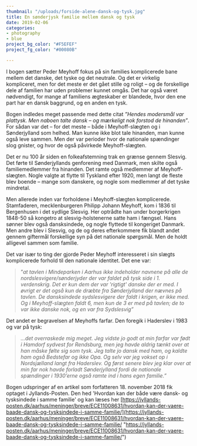 ```yaml
---
thumbnail: "/uploads/forside-alene-dansk-og-tysk.jpg"
title: En sønderjysk familie mellem dansk og tysk
date: 2019-02-06
categories:
- photography
- blue
project_bg_color: "#F5EFEF"
project_fg_color: "#00080B"

---
```

I bogen sætter Peder Meyhoff fokus på sin families komplicerede bane mellem det danske, det tyske og det neutrale. Og det er virkelig kompliceret, men for det meste er det gået stille og roligt – og de forskellige dele af familien har uden problemer kunnet omgås. Det har også været nødvendigt, for mange af familiens ægteskaber er blandede, hvor den ene part har en dansk baggrund, og en anden en tysk.

Bogen indledes meget passende med dette citat _”Hendes modersmål var plattysk. Men naboen talte dansk – og mærkeligt nok forstod de hinanden”_. For sådan var det – for det meste – både i Meyhoff-slægten og i Sønderjylland som helhed. Man kunne ikke blot tale hinanden, man kunne også leve sammen. Men der var perioder hvor de nationale spændinger slog gnister, og hvor de også påvirkede Meyhoff-slægten.

Det er nu 100 år siden en folkeafstemning trak en grænse gennem Slesvig. Det førte til Sønderjyllands genforening med Danmark, men skilte også familiemedlemmer fra hinanden. Det ramte også medlemmer af Meyhoff-slægten. Nogle valgte at flytte til Tyskland efter 1920, men langt de fleste blev boende – mange som danskere, og nogle som medlemmer af det tyske mindretal.

Men allerede inden var forholdene i Meyhoff-slægten komplicerede. Stamfaderen, mecklenburgeren Philipp Johann Meyhoff, kom i 1836 til Bergenhusen i det sydlige Slesvig. Her optrådte han under borgerkrigen 1848-50 så kongetro at slesvig-holstenerne satte ham i fængsel. Hans sønner blev også dansksindede, og nogle flyttede til kongeriget Danmark. Men andre blev i Slesvig, og de og deres efterkommere fik blandt andet gennem giftermål forskellige syn på det nationale spørgsmål. Men de holdt alligevel sammen som familie.

Det var især to ting der gjorde Peder Meyhoff interesseret i sin slægts komplicerede forhold til den nationale identitet. Det ene var:

> ”_at tavlen i Mindeparken i Aarhus ikke indeholder navnene på alle de nordslesvigere/sønderjyder der var faldet på tysk side i 1. verdenskrig. Det er kun dem der var 'rigtigt' danske der er med. I øvrigt er det også kun de dræbte fra Sønderjylland der nævnes på tavlen. De dansksindede sydslesvigere der faldt i krigen, er ikke med. Og i Meyhoff-slægten faldt 6, men kun de 3 er med på tavlen; de to var ikke danske nok, og en var fra Sydslesvig”_

Det andet er begravelsen af Meyhoffs farfar. Den foregik i Haderslev i 1983 og var på tysk:

> _...det overraskede mig meget. Jeg vidste jo godt at min farfar var født i Hamdorf sydvest for Rendsburg, men jeg havde aldrig tænkt over at han måske følte sig som tysk. Jeg talte jo dansk med ham, og kaldte ham også Bedstefar og ikke Opa. Og selv var jeg vokset op i Nordsjælland langt fra Haderslev. Og først senere blev jeg klar over at min far nok havde forladt Sønderjylland fordi de nationale spændinger i 1930’erne også ramte ind i hans egen familie.”_

Bogen udspringer af en artikel som forfatteren 18. november 2018 fik optaget i Jyllands-Posten. Den hed 'Hvordan kan der både være dansk- og tysksindede i samme familie' og kan læses her [https://jyllands-posten.dk/aarhus/meninger/breve/ECE11008631/hvordan-kan-der-vaere-baade-dansk-og-tysksindede-i-samme-familie/](https://jyllands-posten.dk/aarhus/meninger/breve/ECE11008631/hvordan-kan-der-vaere-baade-dansk-og-tysksindede-i-samme-familie/ "https://jyllands-posten.dk/aarhus/meninger/breve/ECE11008631/hvordan-kan-der-vaere-baade-dansk-og-tysksindede-i-samme-familie/")